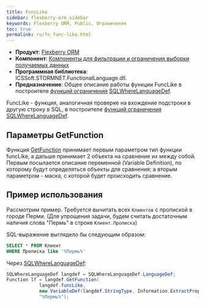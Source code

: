 ```yaml
---
title: FuncLike
sidebar: flexberry-orm_sidebar
keywords: Flexberry ORM, Public, Ограничения
toc: true
permalink: ru/fo_func-like.html
---
```

* **Продукт**: [Flexberry ORM](fo_flexberry-o-r-m.html)
* **Компонент**: [Компоненты для фильтрации и ограничения выборки получаемых данных](fo_limitation.html)
* **Программная библиотека**: ICSSoft.STORMNET.FunctionalLanguage.dll.
* **Предназначение**: Общее описание работы функции FuncLike в построителе [функций ограничения](fo_limit-function.html) [SQLWhereLanguageDef](fo_function-list.html).

FuncLike - функция, аналогичная проверке на вхождение подстроки в другую строку в SQL, в построителе [функций ограничения](fo_limit-function.html) [SQLWhereLanguageDef](fo_function-list.html).

## Параметры GetFunction

Функция [GetFunction](fo_function-list.html) принимает первым параметром тип функции funcLike, а дальше принимает 2 объекта на сравнение их между собой. Первым посылается описание переменной (Variable Definition), по которому будут определяться объекты для сравнения; а вторым параметром - маска, с которой будет происходить сравнение.

## Пример использования

Рассмотрим пример. Требуется вычитать всех `Клиентов` с пропиской в городе Перми. (Для упрощения задачи, будем считать достаточным наличия слова "Пермь" в строке `Клиент.Прописка`)

SQL-выражение выглядело бы следующим образом:

```sql
SELECT * FROM Клиент 
WHERE Прописка like '%Пермь%'
```

Через [SQLWhereLanguageDef](fo_function-list.html):

``` csharp   
SQLWhereLanguageDef langdef = SQLWhereLanguageDef.LanguageDef;
Function lf = langdef.GetFunction(
			langdef.funcLike,
			new VariableDef(langdef.StringType, Information.ExtractPropertyPath<Клиент>(x => x.Прописка)), 
			"%Пермь%");
```









